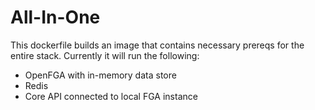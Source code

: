 # All-In-One

This dockerfile builds an image that contains necessary prereqs for the entire stack. Currently it will run the following:
- OpenFGA with in-memory data store
- Redis
- Core API connected to local FGA instance
